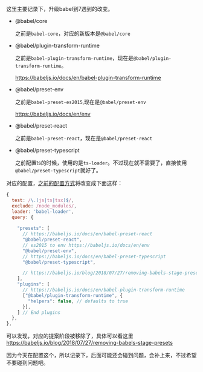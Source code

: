 这里主要记录下，升级babel到7遇到的改变。

- @babel/core

  之前是`babel-core`，对应的新版本是`@babel/core`
  
- @babel/plugin-transform-runtime

  之前是`babel-plugin-transform-runtime`，现在是`@babel/plugin-transform-runtime`。
  
   https://babeljs.io/docs/en/babel-plugin-transform-runtime
  
- @babel/preset-env

  之前是`babel-preset-es2015`,现在是`@babel/preset-env`
  
  https://babeljs.io/docs/en/env
  
- @babel/preset-react

  之前是`babel-preset-react`，现在是`@babel/preset-react`
  
- @babel/preset-typescript

  之前配置ts的时候，使用的是`ts-loader`。不过现在就不需要了，直接使用`@babel/preset-typescript`就好了。
  
对应的配置，[之前的配置方式](https://github.com/xiaohesong/react-by-webpack4/blob/master/webpack.config.js#L43-L66)将改变成下面这样：
```js
{
  test: /\.(js|ts|tsx)$/,
  exclude: /node_modules/,
  loader: 'babel-loader',
  query: {
   
    "presets": [
      // https://babeljs.io/docs/en/babel-preset-react
      "@babel/preset-react",
      // es2015 to env https://babeljs.io/docs/en/env
      "@babel/preset-env",
      // https://babeljs.io/docs/en/babel-preset-typescript
      "@babel/preset-typescript",

      // https://babeljs.io/blog/2018/07/27/removing-babels-stage-presets
    ],
    "plugins": [
      // https://babeljs.io/docs/en/babel-plugin-transform-runtime
      ["@babel/plugin-transform-runtime", {
        "helpers": false, // defaults to true
      }],
    ] // End plugins
  },
},
```

可以发现，对应的提案阶段被移除了，具体可以看这里 https://babeljs.io/blog/2018/07/27/removing-babels-stage-presets

因为今天在配置这个，所以记录下，后面可能还会碰到问题，会补上来，不过希望不要碰到问题吧。
